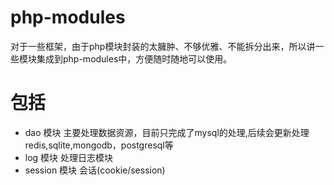 # php-modules
对于一些框架，由于php模块封装的太臃肿、不够优雅、不能拆分出来，所以讲一些模块集成到php-modules中，方便随时随地可以使用。


# 包括
* dao 			模块  主要处理数据资源，目前只完成了mysql的处理,后续会更新处理redis,sqlite,mongodb，postgresql等
* log 			模块  处理日志模块
* session		模块  会话(cookie/session)


